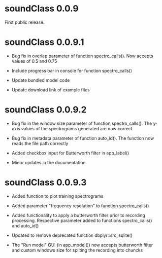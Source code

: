 # soundClass 0.0.9

First public release.

# soundClass 0.0.9.1

- Bug fix in overlap parameter of function spectro_calls(). Now
accepts values of 0.5 and 0.75

- Include progress bar in console for function spectro_calls()

- Update bundled model code

- Update download link of example files
 
# soundClass 0.0.9.2

- Bug fix in the window size parameter of function spectro_calls(). The
y-axis values of the spectrograms generated are now correct

- Bug fix in metadata parameter of function auto_id(). The function
now reads the file path correctly

- Added checkbox input for Butterworth filter in app_label()

- Minor updates in the documentation

# soundClass 0.0.9.3

- Added function to plot training spectrograms

- Added parameter "frequency resolution" to function spectro_calls()

- Added functionality to apply a butterworth filter prior to recording 
processing. Respective parameter added to functions spectro_calls() and
auto_id()

- Updated to remove deprecated function dbplyr::src_sqlite() 

- The "Run model" GUI (in app_model()) now accepts butterworth filter and
custom windows size for spliting the recording into chuncks
